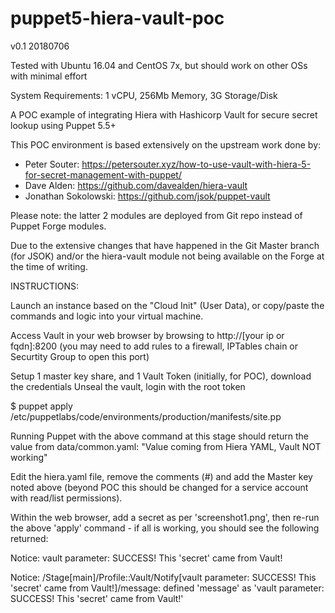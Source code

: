 # puppet5-hiera-vault-poc

v0.1 20180706

Tested with Ubuntu 16.04 and CentOS 7x, but should work on other OSs with minimal effort

System Requirements: 1 vCPU, 256Mb Memory, 3G Storage/Disk

A POC example of integrating Hiera with Hashicorp Vault for secure secret lookup using Puppet 5.5+

This POC environment is based extensively on the upstream work done by:
 - Peter Souter: https://petersouter.xyz/how-to-use-vault-with-hiera-5-for-secret-management-with-puppet/
 - Dave Alden: https://github.com/davealden/hiera-vault
 - Jonathan Sokolowski: https://github.com/jsok/puppet-vault

Please note: the latter 2 modules are deployed from Git repo instead of Puppet Forge modules.

Due to the extensive changes that have happened in the Git Master branch (for JSOK) and/or the hiera-vault module not being available on the Forge at the time of writing.

INSTRUCTIONS:

Launch an instance based on the "Cloud Init" (User Data), or copy/paste the commands and logic into your virtual machine.

Access Vault in your web browser by browsing to http://[your ip or fqdn]:8200 (you may need to add rules to a firewall, IPTables chain or Securtity Group to open this port)

Setup 1 master key share, and 1 Vault Token (initially, for POC), download the credentials
Unseal the vault, login with the root token

$ puppet apply /etc/puppetlabs/code/environments/production/manifests/site.pp

Running Puppet with the above command at this stage should return the value from data/common.yaml:
"Value coming from Hiera YAML, Vault NOT working"

Edit the hiera.yaml file, remove the comments (#) and add the Master key noted above (beyond POC this should be changed for a service account with read/list permissions).

Within the web browser, add a secret as per 'screenshot1.png', then re-run the above 'apply' command - if all is working, you should see the following returned:

Notice: vault parameter: SUCCESS! This 'secret' came from Vault!

Notice: /Stage[main]/Profile::Vault/Notify[vault parameter: SUCCESS! This 'secret' came from Vault!]/message: defined 'message' as 'vault parameter: SUCCESS! This 'secret' came from Vault!'
